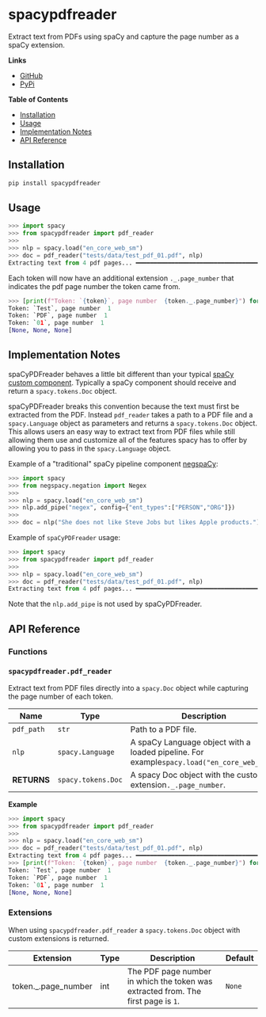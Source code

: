 # spacypdfreader

Extract text from PDFs using spaCy and capture the page number as a spaCy extension.

**Links**

- [GitHub](https://github.com/SamEdwardes/spaCyPDFreader)
- [PyPi](https://pypi.org/project/spacypdfreader/)

**Table of Contents**

- [Installation](#installation)
- [Usage](#usage)
- [Implementation Notes](#implementation-notes)
- [API Reference](#api-reference)

## Installation

```bash
pip install spacypdfreader
```

## Usage

```python
>>> import spacy
>>> from spacypdfreader import pdf_reader
>>>
>>> nlp = spacy.load("en_core_web_sm")
>>> doc = pdf_reader("tests/data/test_pdf_01.pdf", nlp)
Extracting text from 4 pdf pages... ━━━━━━━━━━━━━━━━━━━━━━━━━━━━━━━━━━━━━━━━ 100% 0:00:00
```

Each token will now have an additional extension `._.page_number` that indicates the pdf page number the token came from.

```python
>>> [print(f"Token: `{token}`, page number  {token._.page_number}") for token in doc[0:3]]
Token: `Test`, page number  1
Token: `PDF`, page number  1
Token: `01`, page number  1
[None, None, None]
```

## Implementation Notes

spaCyPDFreader behaves a little bit different than your typical [spaCy custom component](https://spacy.io/usage/processing-pipelines#custom-components). Typically a spaCy component should receive and return a `spacy.tokens.Doc` object.

spaCyPDFreader breaks this convention because the text must first be extracted from the PDF. Instead `pdf_reader` takes a path to a PDF file and a `spacy.Language` object as parameters and returns a `spacy.tokens.Doc` object. This allows users an easy way to extract text from PDF files while still allowing them use and customize all of the features spacy has to offer by allowing you to pass in the `spacy.Language` object.

Example of a "traditional" spaCy pipeline component [negspaCy](https://spacy.io/universe/project/negspacy):

```python
>>> import spacy
>>> from negspacy.negation import Negex
>>> 
>>> nlp = spacy.load("en_core_web_sm")
>>> nlp.add_pipe("negex", config={"ent_types":["PERSON","ORG"]})
>>> 
>>> doc = nlp("She does not like Steve Jobs but likes Apple products.")
```

Example of `spaCyPDFreader` usage:

```python
>>> import spacy
>>> from spacypdfreader import pdf_reader
>>>
>>> nlp = spacy.load("en_core_web_sm")
>>> doc = pdf_reader("tests/data/test_pdf_01.pdf", nlp)
Extracting text from 4 pdf pages... ━━━━━━━━━━━━━━━━━━━━━━━━━━━━━━━━━━━━━━━━ 100% 0:00:00
```

Note that the `nlp.add_pipe` is not used by spaCyPDFreader.

## API Reference

### Functions

### `spacypdfreader.pdf_reader`

Extract text from PDF files directly into a `spacy.Doc` object while capturing the page number of each token.

| Name        | Type               | Description                                                                                |
| ------------- | -------------------- | -------------------------------------------------------------------------------------------- |
| `pdf_path`  | `str`              | Path to a PDF file.                                                                        |
| `nlp`       | `spacy.Language`   | A spaCy Language object with a loaded pipeline. For example`spacy.load("en_core_web_sm")`. |
| **RETURNS** | `spacy.tokens.Doc` | A spacy Doc object with the custom extension`._.page_number`.                              |

**Example**

```python
>>> import spacy
>>> from spacypdfreader import pdf_reader
>>>
>>> nlp = spacy.load("en_core_web_sm")
>>> doc = pdf_reader("tests/data/test_pdf_01.pdf", nlp)
Extracting text from 4 pdf pages... ━━━━━━━━━━━━━━━━━━━━━━━━━━━━━━━━━━━━━━━━ 100% 0:00:00
>>> [print(f"Token: `{token}`, page number  {token._.page_number}") for token in doc[0:3]]
Token: `Test`, page number  1
Token: `PDF`, page number  1
Token: `01`, page number  1
[None, None, None]
```

### Extensions

When using `spacypdfreader.pdf_reader` a `spacy.tokens.Doc` object with custom extensions is returned.

| Extension   | Type   | Description   | Default   |
| ------ | ------ | ------ | ------ |
| token._.page_number |  int      | The PDF page number in which the token was extracted from. The first page is `1`.      |  `None`      |